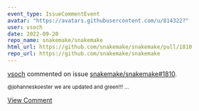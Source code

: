 ```yaml
---
event_type: IssueCommentEvent
avatar: "https://avatars.githubusercontent.com/u/814322?"
user: vsoch
date: 2022-09-20
repo_name: snakemake/snakemake
html_url: https://github.com/snakemake/snakemake/pull/1810
repo_url: https://github.com/snakemake/snakemake
---
```


<a href='https://github.com/vsoch' target='_blank'>vsoch</a> commented on issue <a href='https://github.com/snakemake/snakemake/pull/1810' target='_blank'>snakemake/snakemake#1810</a>.

<small>@johanneskoester we are updated and green!!! ...</small>

<a href='https://github.com/snakemake/snakemake/pull/1810' target='_blank'>View Comment</a>